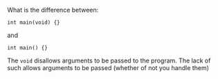 What is the difference between:
```
int main(void) {}
```
and
```
int main() {}
```

The ```void``` disallows arguments to be passed to the program.
The lack of such allows arguments to be passed (whether of not you handle them)
